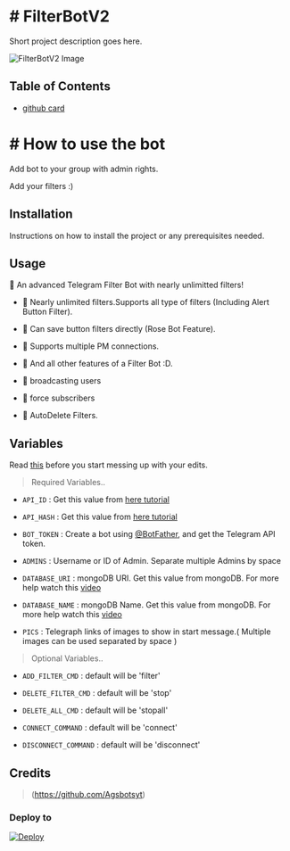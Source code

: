 # # FilterBotV2

Short project description goes here.

![FilterBotV2 Image](FilterBotV2/project_image.png)

## Table of Contents

- [github card](https://github-readme-stats.vercel.app/api/pin/?username=Agsbotsyt&repo=FilterBotV2&theme=dark)


# # How to use the bot

<p>Add bot to your group with admin rights.</p>

<p>Add your filters :)</p>

## Installation

Instructions on how to install the project or any prerequisites needed.

## Usage

🔰 An advanced Telegram Filter Bot with nearly unlimitted filters!</b>

- 🔰 Nearly unlimited filters.Supports all type of filters (Including Alert Button Filter).

- 🔰 Can save button filters directly (Rose Bot Feature).

- 🔰 Supports multiple PM connections.

- 🔰 And all other features of a Filter Bot :D.

- 🔰 broadcasting users

- 🔰 force subscribers

- 🔰 AutoDelete Filters.


## Variables 

Read [this](https://github.com/PR0FESS0R-99/Filter-Bot/blob/Professor-99/variables.py) before you start messing up with your edits.

> Required Variables..

- `API_ID` : Get this value from [here tutorial](https://youtu.be/F45N32GCyMo)

- `API_HASH` : Get this value from [here tutorial](https://youtu.be/F45N32GCyMo)

- `BOT_TOKEN` : Create a bot using [@BotFather](https://telegram.dog/BotFather), and get the Telegram API token.

- `ADMINS` : Username or ID of Admin. Separate multiple Admins by space

- `DATABASE_URI` : mongoDB URI. Get this value from mongoDB. For more help watch this [video](https://youtu.be/mD9veNL7KoE)

- `DATABASE_NAME` : mongoDB Name. Get this value from mongoDB. For more help watch this [video](https://youtu.be/mD9veNL7KoE)

- `PICS` : Telegraph links of images to show in start message.( Multiple images can be used separated by space )

> Optional Variables..

- `ADD_FILTER_CMD` : default will be 'filter'

- `DELETE_FILTER_CMD` : default will be 'stop'

- `DELETE_ALL_CMD` : default will be 'stopall'

- `CONNECT_COMMAND` : default will be 'connect'

- `DISCONNECT_COMMAND` : default will be 'disconnect'

## Credits

> (https://github.com/Agsbotsyt)

### Deploy to
<p><a href="https://render.com/deploy?repo=https://github.com/Agsbotsyt/FilterBotV2">
  <img src="https://render.com/images/deploy-to-render-button.svg" alt="Deploy">
</a></p>
</details>
